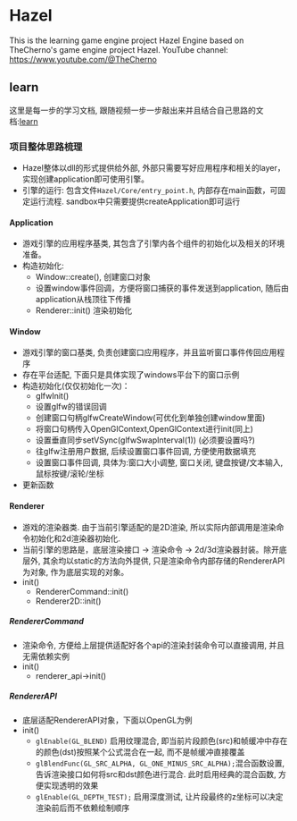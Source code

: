 # Hazel
This is the learning game engine project Hazel Engine based on TheCherno's game engine project Hazel. YouTube channel: https://www.youtube.com/@TheCherno

## learn
这里是每一步的学习文档, 跟随视频一步一步敲出来并且结合自己思路的文档:<a href="./doc/learnMain.md">learn</a>

### 项目整体思路梳理
* Hazel整体以dll的形式提供给外部, 外部只需要写好应用程序和相关的layer，实现创建application即可使用引擎。
* 引擎的运行: 包含文件``Hazel/Core/entry_point.h``, 内部存在main函数，可固定运行流程. sandbox中只需要提供createApplication即可运行

#### Application 
* 游戏引擎的应用程序基类, 其包含了引擎内各个组件的初始化以及相关的环境准备。
* 构造初始化:
   - Window::create(), 创建窗口对象
   - 设置window事件回调，方便将窗口捕获的事件发送到application, 随后由application从栈顶往下传播
   -  Renderer::init() 渲染初始化

#### Window
* 游戏引擎的窗口基类, 负责创建窗口应用程序，并且监听窗口事件传回应用程序
* 存在平台适配, 下面只是具体实现了windows平台下的窗口示例
* 构造初始化(仅仅初始化一次)：
  - glfwInit()
  - 设置glfw的错误回调
  - 创建窗口句柄glfwCreateWindow(可优化到单独创建window里面)
  - 将窗口句柄传入OpenGlContext,OpenGlContext进行init(同上) 
  - 设置垂直同步setVSync(glfwSwapInterval(1)) (必须要设置吗?)
  - 往glfw注册用户数据, 后续设置窗口事件回调, 方便使用数据填充
  - 设置窗口事件回调, 具体为:窗口大小调整, 窗口关闭, 键盘按键/文本输入, 鼠标按键/滚轮/坐标  
* 更新函数

#### Renderer
* 游戏的渲染器类. 由于当前引擎适配的是2D渲染, 所以实际内部调用是渲染命令初始化和2d渲染器初始化.
* 当前引擎的思路是，底层渲染接口 -> 渲染命令 -> 2d/3d渲染器封装。除开底层外, 其余均以static的方法向外提供, 只是渲染命令内部存储的RendererAPI为对象, 作为底层实现的对象。
* init()
  * RendererCommand::init()
  * Renderer2D::init()

#### 

##### RendererCommand
* 渲染命令, 方便给上层提供适配好各个api的渲染封装命令可以直接调用, 并且无需依赖实例
* init()
  - renderer_api->init()

##### RendererAPI
* 底层适配RendererAPI对象，下面以OpenGL为例
* init()
  * ``glEnable(GL_BLEND)`` 启用纹理混合, 即当前片段颜色(src)和帧缓冲中存在的颜色(dst)按照某个公式混合在一起, 而不是帧缓冲直接覆盖
  * ``glBlendFunc(GL_SRC_ALPHA, GL_ONE_MINUS_SRC_ALPHA);``混合函数设置, 告诉渲染接口如何将src和dst颜色进行混合. 此时启用经典的混合函数, 方便实现透明的效果
  * ``glEnable(GL_DEPTH_TEST);`` 启用深度测试, 让片段最终的z坐标可以决定渲染前后而不依赖绘制顺序